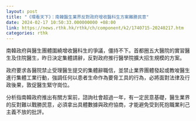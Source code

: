 ```yaml
---
layout: post
title: "《環看天下》：南韓醫生業界反對政府增收醫科生方案難勝民意"
date: 2024-02-17 10:50:33.000000000 +08:00
link: https://news.rthk.hk/rthk/ch/component/k2/1740715-20240217.htm
categories: rthk
---
```


南韓政府與醫生團體圍繞增收醫科生的爭議，僵持不下。首都圈五大醫院的實習醫生及住院醫生，昨日決定集體請辭，反對政府推行醫學院擴大招生規模的方案。

政府要求各醫院禁止受理醫生提交的集體辭職信，並禁止業界團體發起或教唆醫生進行集體工業行動，強調任何以患者生命作為要脅工具的行為，必將面對法律及行政後果，敦促醫生緊守崗位。

分析指南韓政府推出有關方案前，諮詢社會超過一年，有一定民意基礎，醫生業界的反對難以戰勝民意，必須拿出具體數據與政府協商，才能避免受到死抱職業利己主義不放的批評。
